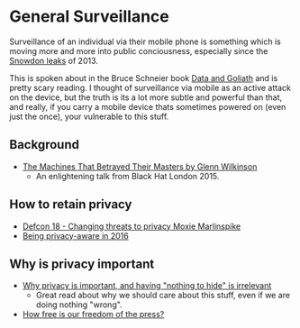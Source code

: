 # General Surveillance

Surveillance of an individual via their mobile phone is something which is moving more and more into public conciousness, especially since the [Snowdon leaks](https://en.wikipedia.org/wiki/Global_surveillance_disclosures_(2013%E2%80%93present)) of 2013.

This is spoken about in the Bruce Schneier book [Data and Goliath](https://www.schneier.com/books/data_and_goliath/) and is pretty scary reading. I thought of surveillance via mobile as an active attack on the device, but the truth is its a lot more subtle and powerful than that, and really, if you carry a mobile device thats sometimes powered on (even just the once), your vulnerable to this stuff. 

## Background

- [The Machines That Betrayed Their Masters by Glenn Wilkinson](https://www.youtube.com/watch?v=GvrB6S_O0BE) 
  - An enlightening talk from Black Hat London 2015.

## How to retain privacy
  
- [Defcon 18 - Changing threats to privacy Moxie Marlinspike](https://www.youtube.com/watch?v=dBtmzY5gcO8)
- [Being privacy-aware in 2016](https://news.ycombinator.com/item?id=11845689)

## Why is privacy important

- [Why privacy is important, and having "nothing to hide" is irrelevant](https://robindoherty.com/2016/01/06/nothing-to-hide.html) 
  - Great read about why we should care about this stuff, even if we are doing nothing "wrong". 
- [How free is our freedom of the press?](http://www.ted.com/talks/trevor_timm_how_free_is_our_freedom_of_the_press)
